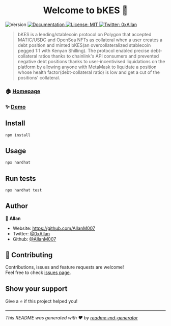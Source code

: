 <h1 align="center">Welcome to bKES 👋</h1>
<p>
  <img alt="Version" src="https://img.shields.io/badge/version-1.0.0-blue.svg?cacheSeconds=2592000" />
  <a href="https://github.com/AllanM007/bKES-contracts/#docs" target="_blank">
    <img alt="Documentation" src="https://img.shields.io/badge/documentation-yes-brightgreen.svg" />
  </a>
  <a href="#" target="_blank">
    <img alt="License: MIT" src="https://img.shields.io/badge/License-MIT-yellow.svg" />
  </a>
  <a href="https://twitter.com/0xAllan" target="_blank">
    <img alt="Twitter: 0xAllan" src="https://img.shields.io/twitter/follow/0xAllan.svg?style=social" />
  </a>
</p>

> bKES is a lending/stablecoin protocol on Polygon that accepted MATIC/USDC and OpenSea NFTs as collateral when a user creates a debt position and minted bKES(an overcollateralized stablecoin pegged 1:1 with Kenyan Shilling). The protocol enabled precise debt-collateral ratios thanks to chainlink's API consumers and prevented negative debt positions thanks to user-incentivised liquidations on the platform by allowing anyone with MetaMask to liquidate a position whose health factor(debt-collateral ratio) is low and get a cut of the positions' collateral.

### 🏠 [Homepage](https://github.com/AllanM007/bKES-contracts)

### ✨ [Demo](https://github.com/AllanM007/bKES-contracts)

## Install

```sh
npm install 
```

## Usage

```sh
npx hardhat
```

## Run tests

```sh
npx hardhat test
```

## Author

👤 **Allan**

* Website: https://github.com/AllanM007
* Twitter: [@0xAllan](https://twitter.com/0xAllan)
* Github: [@AllanM007](https://github.com/AllanM007)

## 🤝 Contributing

Contributions, issues and feature requests are welcome!<br />Feel free to check [issues page](#issues). 

## Show your support

Give a ⭐️ if this project helped you!

***
_This README was generated with ❤️ by [readme-md-generator](https://github.com/kefranabg/readme-md-generator)_